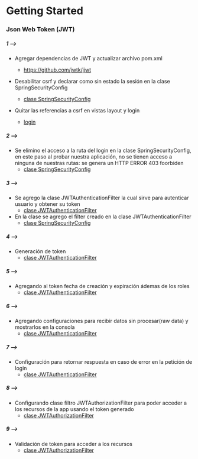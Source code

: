 # Getting Started

### Json Web Token (JWT)

##### 1 -->
- Agregar dependencias de JWT y actualizar archivo pom.xml
	- https://github.com/jwtk/jjwt
- Desabilitar csrf y declarar como sin estado la sesión en la clase SpringSecurityConfig
	- [clase SpringSecurityConfig](src/main/java/com/vaescode/springboot/app/SpringSecurityConfig.java)
	
- Quitar las referencias a csrf en vistas layout y login 
	- [login](src\main\resources\templates\layout\layout.html)
	
##### 2 -->
- Se elimino el acceso a la ruta del login en la clase SpringSecurityConfig, en este paso al probar nuestra aplicación, no se tienen acceso a ninguna de nuestras rutas: se genera un HTTP ERROR 403 foorbiden
	- [clase SpringSecurityConfig](src/main/java/com/vaescode/springboot/app/SpringSecurityConfig.java)
	
	
##### 3 -->
- Se agrego la clase JWTAuthenticationFilter la cual sirve para autenticar usuario y obtener su token
	- [clase JWTAuthenticationFilter](src/main/java/com/vaescode/springboot/app/auth/filter/JWTAuthenticationFilter.java)
- En la clase se agrego el filter creado en la clase JWTAuthenticationFilter
	- [clase SpringSecurityConfig](src/main/java/com/vaescode/springboot/app/SpringSecurityConfig.java)
	
##### 4 --> 
- Generación de token
	- [clase JWTAuthenticationFilter](src/main/java/com/vaescode/springboot/app/auth/filter/JWTAuthenticationFilter.java)

##### 5 --> 
- Agregando al token fecha de creación y expiración ádemas de los roles 
	- [clase JWTAuthenticationFilter](src/main/java/com/vaescode/springboot/app/auth/filter/JWTAuthenticationFilter.java)
	
##### 6 --> 
- Agregando configuraciones para recibir datos sin procesar(raw data) y mostrarlos en la consola
	- [clase JWTAuthenticationFilter](src/main/java/com/vaescode/springboot/app/auth/filter/JWTAuthenticationFilter.java)
	
##### 7 -->
- Configuración para retornar respuesta en caso de error en la petición de login 
	- [clase JWTAuthenticationFilter](src/main/java/com/vaescode/springboot/app/auth/filter/JWTAuthenticationFilter.java)

##### 8 -->
- Configurando clase filtro JWTAuthorizationFilter para poder acceder a los recursos de la app usando el token generado
	- [clase JWTAuthorizationFilter](src/main/java/com/vaescode/springboot/app/auth/filter/JWTAuthorizationFilter.java)
	
##### 9 -->
- Validación de token para acceder a los recursos
	- [clase JWTAuthorizationFilter](src/main/java/com/vaescode/springboot/app/auth/filter/JWTAuthorizationFilter.java)

	
	